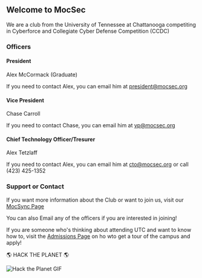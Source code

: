 ## Welcome to MocSec

We are a club from the University of Tennessee at Chattanooga competiting in Cyberforce and Collegiate Cyber Defense Competition (CCDC)

### Officers

#### President
Alex McCormack (Graduate)

If you need to contact Alex, you can email him at president@mocsec.org

#### Vice President
Chase Carroll

If you need to contact Chase, you can email him at vp@mocsec.org

#### Chief Technology Officer/Tresurer
Alex Tetzlaff

If you need to contact Alex, you can email him at cto@mocsec.org or call (423) 425-1352

### Support or Contact

If you want more information about the Club or want to join us, visit our [MocSync Page](https://mocsyncorgs.utc.edu/organization/mocsec)

You can also Email any of the officers if you are interested in joining!

If you are someone who's thinking about attending UTC and want to know how to, visit the [Admissions Page](https://www.utc.edu/about/admissions) on ho wto get a tour of the campus and apply!

🌎 HACK THE PLANET 🌎

![Hack the Planet GIF](https://media0.giphy.com/media/14kdiJUblbWBXy/giphy.gif?cid=ecf05e47wuwtna9kvixlahbr9p7zeuxzd4c9wqog3v4gcsav&rid=giphy.gif)

